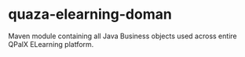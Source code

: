 # quaza-elearning-doman
Maven module containing all Java Business objects used across entire QPalX ELearning platform.

